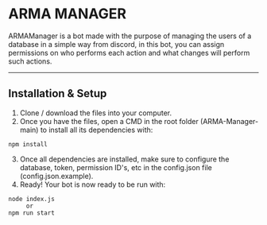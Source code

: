 # ARMA MANAGER
ARMAManager is a bot made with the purpose of managing the users of a database in a simple way from discord, in this bot, you can assign permissions on who performs each action and what changes will perform such actions.

<hr/>

## Installation & Setup
1. Clone / download the files into your computer.
2. Once you have the files, open a CMD in the root folder (ARMA-Manager-main) to install all its dependencies with:
```
npm install
```
3. Once all dependencies are installed, make sure to configure the database, token, permission ID's, etc in the config.json file (config.json.example).
4. Ready! Your bot is now ready to be run with:
```
node index.js
     or
npm run start
```
